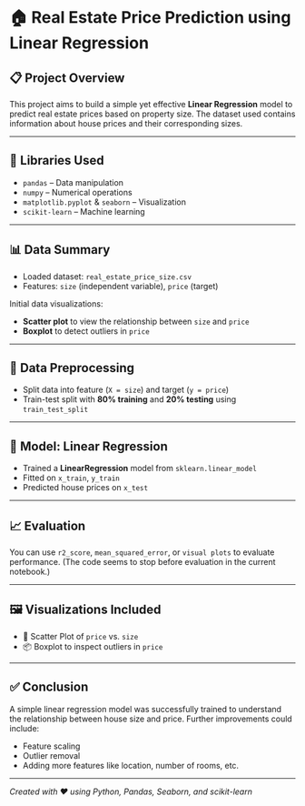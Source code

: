 # 🏠 Real Estate Price Prediction using Linear Regression

## 📋 Project Overview

This project aims to build a simple yet effective **Linear Regression** model to predict real estate prices based on property size. The dataset used contains information about house prices and their corresponding sizes.

---

## 🧰 Libraries Used

- `pandas` – Data manipulation
- `numpy` – Numerical operations
- `matplotlib.pyplot` & `seaborn` – Visualization
- `scikit-learn` – Machine learning

---

## 📊 Data Summary

- Loaded dataset: `real_estate_price_size.csv`
- Features: `size` (independent variable), `price` (target)

Initial data visualizations:
- **Scatter plot** to view the relationship between `size` and `price`
- **Boxplot** to detect outliers in `price`

---

## 🔧 Data Preprocessing

- Split data into feature (`X = size`) and target (`y = price`)
- Train-test split with **80% training** and **20% testing** using `train_test_split`

---

## 🧠 Model: Linear Regression

- Trained a **LinearRegression** model from `sklearn.linear_model`
- Fitted on `x_train`, `y_train`
- Predicted house prices on `x_test`

---

## 📈 Evaluation

You can use `r2_score`, `mean_squared_error`, or `visual plots` to evaluate performance. (The code seems to stop before evaluation in the current notebook.)

---

## 🖼️ Visualizations Included

- 🔴 Scatter Plot of `price` vs. `size`
- 📦 Boxplot to inspect outliers in `price`

---

## ✅ Conclusion

A simple linear regression model was successfully trained to understand the relationship between house size and price. Further improvements could include:
- Feature scaling
- Outlier removal
- Adding more features like location, number of rooms, etc.

---

*Created with ❤️ using Python, Pandas, Seaborn, and scikit-learn*
